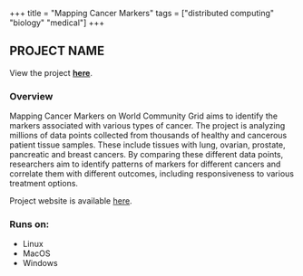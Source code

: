 +++
title = "Mapping Cancer Markers"
tags = ["distributed computing" "biology" "medical"]
+++

## PROJECT NAME

View the project [**here**](https://www.worldcommunitygrid.org/research/mcm1/overview.s).

### Overview

Mapping Cancer Markers on World Community Grid aims to identify the markers associated with various types of cancer. The project is analyzing millions of data points collected from thousands of healthy and cancerous patient tissue samples. These include tissues with lung, ovarian, prostate, pancreatic and breast cancers. By comparing these different data points, researchers aim to identify patterns of markers for different cancers and correlate them with different outcomes, including responsiveness to various treatment options.

Project website is available [here](http://www.cs.utoronto.ca/~juris/MCM.htm).

### Runs on:
- Linux
- MacOS
- Windows
